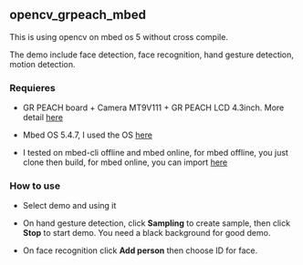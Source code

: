 ## opencv\_grpeach\_mbed ##

This is using opencv on mbed os 5 without cross compile.

The demo include face detection, face recognition, hand gesture detection, motion detection.

### Requieres ###

- GR PEACH board + Camera MT9V111 + GR PEACH LCD 4.3inch. More detail [here](http://gadget.renesas.com/en/product/peach.html)

- Mbed OS 5.4.7, I used the OS [here](https://github.com/dqthebt24/mbed-os-5.4.7)

- I tested on mbed-cli offline and mbed online, for mbed offline, you just clone then build, for mbed online, you can import [here](https://os.mbed.com/users/thedo/code/gr-peach-opencv-project/)

### How to use ###

- Select demo and using it

- On hand gesture detection, click **Sampling** to create sample, then click **Stop** to start demo. You need a black background for good demo. 

- On face recognition click **Add person** then choose ID for face.